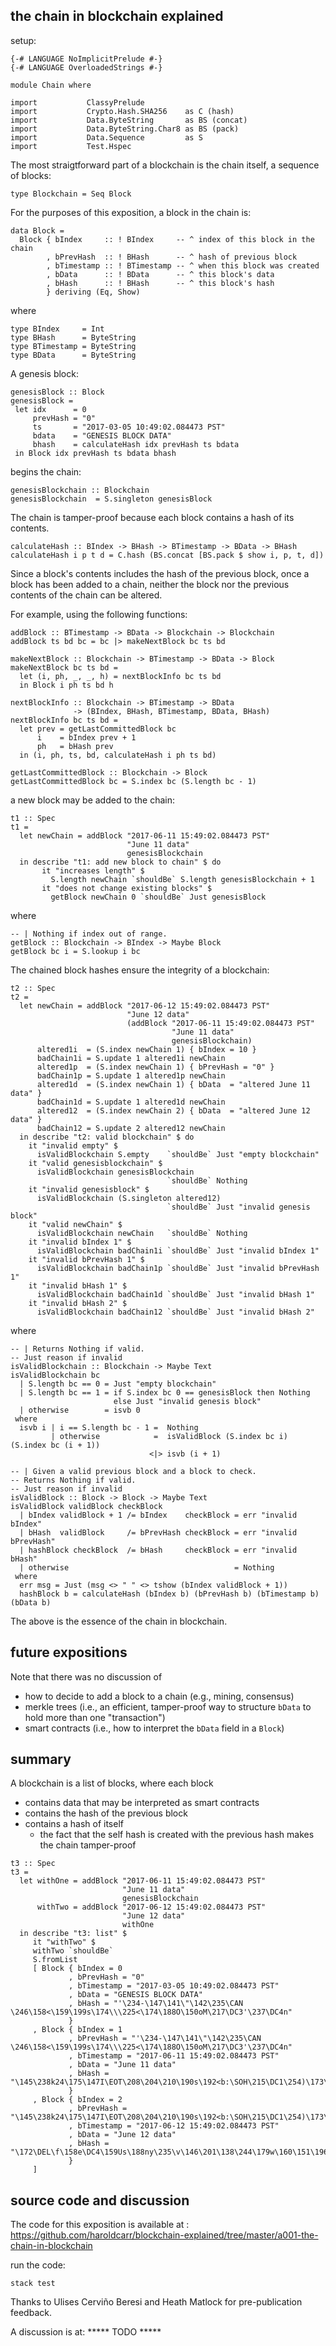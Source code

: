 the chain in blockchain explained
---------------------------------

setup:

``` {.sourceCode .literate .haskell}
{-# LANGUAGE NoImplicitPrelude #-}
{-# LANGUAGE OverloadedStrings #-}

module Chain where

import           ClassyPrelude
import           Crypto.Hash.SHA256    as C (hash)
import           Data.ByteString       as BS (concat)
import           Data.ByteString.Char8 as BS (pack)
import           Data.Sequence         as S
import           Test.Hspec
```

The most straigtforward part of a blockchain is the chain itself, a
sequence of blocks:

``` {.sourceCode .literate .haskell}
type Blockchain = Seq Block
```

For the purposes of this exposition, a block in the chain is:

``` {.sourceCode .literate .haskell}
data Block =
  Block { bIndex     :: ! BIndex     -- ^ index of this block in the chain
        , bPrevHash  :: ! BHash      -- ^ hash of previous block
        , bTimestamp :: ! BTimestamp -- ^ when this block was created
        , bData      :: ! BData      -- ^ this block's data
        , bHash      :: ! BHash      -- ^ this block's hash
        } deriving (Eq, Show)
```

where

``` {.sourceCode .literate .haskell}
type BIndex     = Int
type BHash      = ByteString
type BTimestamp = ByteString
type BData      = ByteString
```

A genesis block:

``` {.sourceCode .literate .haskell}
genesisBlock :: Block
genesisBlock =
 let idx      = 0
     prevHash = "0"
     ts       = "2017-03-05 10:49:02.084473 PST"
     bdata    = "GENESIS BLOCK DATA"
     bhash    = calculateHash idx prevHash ts bdata
 in Block idx prevHash ts bdata bhash
```

begins the chain:

``` {.sourceCode .literate .haskell}
genesisBlockchain :: Blockchain
genesisBlockchain  = S.singleton genesisBlock
```

The chain is tamper-proof because each block contains a hash of its
contents.

``` {.sourceCode .literate .haskell}
calculateHash :: BIndex -> BHash -> BTimestamp -> BData -> BHash
calculateHash i p t d = C.hash (BS.concat [BS.pack $ show i, p, t, d])
```

Since a block's contents includes the hash of the previous block, once a
block has been added to a chain, neither the block nor the previous
contents of the chain can be altered.

For example, using the following functions:

``` {.sourceCode .literate .haskell}
addBlock :: BTimestamp -> BData -> Blockchain -> Blockchain
addBlock ts bd bc = bc |> makeNextBlock bc ts bd

makeNextBlock :: Blockchain -> BTimestamp -> BData -> Block
makeNextBlock bc ts bd =
  let (i, ph, _, _, h) = nextBlockInfo bc ts bd
  in Block i ph ts bd h

nextBlockInfo :: Blockchain -> BTimestamp -> BData
              -> (BIndex, BHash, BTimestamp, BData, BHash)
nextBlockInfo bc ts bd =
  let prev = getLastCommittedBlock bc
      i    = bIndex prev + 1
      ph   = bHash prev
  in (i, ph, ts, bd, calculateHash i ph ts bd)

getLastCommittedBlock :: Blockchain -> Block
getLastCommittedBlock bc = S.index bc (S.length bc - 1)
```

a new block may be added to the chain:

``` {.sourceCode .literate .haskell}
t1 :: Spec
t1 =
  let newChain = addBlock "2017-06-11 15:49:02.084473 PST"
                          "June 11 data"
                          genesisBlockchain
  in describe "t1: add new block to chain" $ do
       it "increases length" $
         S.length newChain `shouldBe` S.length genesisBlockchain + 1
       it "does not change existing blocks" $
         getBlock newChain 0 `shouldBe` Just genesisBlock
```

where

``` {.sourceCode .literate .haskell}
-- | Nothing if index out of range.
getBlock :: Blockchain -> BIndex -> Maybe Block
getBlock bc i = S.lookup i bc
```

The chained block hashes ensure the integrity of a blockchain:

``` {.sourceCode .literate .haskell}
t2 :: Spec
t2 =
  let newChain = addBlock "2017-06-12 15:49:02.084473 PST"
                          "June 12 data"
                          (addBlock "2017-06-11 15:49:02.084473 PST"
                                    "June 11 data"
                                    genesisBlockchain)
      altered1i  = (S.index newChain 1) { bIndex = 10 }
      badChain1i = S.update 1 altered1i newChain
      altered1p  = (S.index newChain 1) { bPrevHash = "0" }
      badChain1p = S.update 1 altered1p newChain
      altered1d  = (S.index newChain 1) { bData  = "altered June 11 data" }
      badChain1d = S.update 1 altered1d newChain
      altered12  = (S.index newChain 2) { bData  = "altered June 12 data" }
      badChain12 = S.update 2 altered12 newChain
  in describe "t2: valid blockchain" $ do
    it "invalid empty" $
      isValidBlockchain S.empty    `shouldBe` Just "empty blockchain"
    it "valid genesisblockchain" $
      isValidBlockchain genesisBlockchain
                                   `shouldBe` Nothing
    it "invalid genesisblock" $
      isValidBlockchain (S.singleton altered12)
                                   `shouldBe` Just "invalid genesis block"
    it "valid newChain" $
      isValidBlockchain newChain   `shouldBe` Nothing
    it "invalid bIndex 1" $
      isValidBlockchain badChain1i `shouldBe` Just "invalid bIndex 1"
    it "invalid bPrevHash 1" $
      isValidBlockchain badChain1p `shouldBe` Just "invalid bPrevHash 1"
    it "invalid bHash 1" $
      isValidBlockchain badChain1d `shouldBe` Just "invalid bHash 1"
    it "invalid bHash 2" $
      isValidBlockchain badChain12 `shouldBe` Just "invalid bHash 2"
```

where

``` {.sourceCode .literate .haskell}
-- | Returns Nothing if valid.
-- Just reason if invalid
isValidBlockchain :: Blockchain -> Maybe Text
isValidBlockchain bc
  | S.length bc == 0 = Just "empty blockchain"
  | S.length bc == 1 = if S.index bc 0 == genesisBlock then Nothing
                       else Just "invalid genesis block"
  | otherwise        = isvb 0
 where
  isvb i | i == S.length bc - 1 =  Nothing
         | otherwise            =  isValidBlock (S.index bc i) (S.index bc (i + 1))
                               <|> isvb (i + 1)

-- | Given a valid previous block and a block to check.
-- Returns Nothing if valid.
-- Just reason if invalid
isValidBlock :: Block -> Block -> Maybe Text
isValidBlock validBlock checkBlock
  | bIndex validBlock + 1 /= bIndex    checkBlock = err "invalid bIndex"
  | bHash  validBlock     /= bPrevHash checkBlock = err "invalid bPrevHash"
  | hashBlock checkBlock  /= bHash     checkBlock = err "invalid bHash"
  | otherwise                                     = Nothing
 where
  err msg = Just (msg <> " " <> tshow (bIndex validBlock + 1))
  hashBlock b = calculateHash (bIndex b) (bPrevHash b) (bTimestamp b) (bData b)
```

The above is the essence of the chain in blockchain.

future expositions
------------------

Note that there was no discussion of

-   how to decide to add a block to a chain (e.g., mining, consensus)
-   merkle trees (i.e., an efficient, tamper-proof way to structure
    `bData` to hold more than one "transaction")
-   smart contracts (i.e., how to interpret the `bData` field in a
    `Block`)

summary
-------

A blockchain is a list of blocks, where each block

-   contains data that may be interpreted as smart contracts
-   contains the hash of the previous block
-   contains a hash of itself
    -   the fact that the self hash is created with the previous hash
        makes the chain tamper-proof

``` {.sourceCode .literate .haskell}
t3 :: Spec
t3 =
  let withOne = addBlock "2017-06-11 15:49:02.084473 PST"
                         "June 11 data"
                         genesisBlockchain
      withTwo = addBlock "2017-06-12 15:49:02.084473 PST"
                         "June 12 data"
                         withOne
  in describe "t3: list" $
     it "withTwo" $
     withTwo `shouldBe`
     S.fromList
     [ Block { bIndex = 0
             , bPrevHash = "0"
             , bTimestamp = "2017-03-05 10:49:02.084473 PST"
             , bData = "GENESIS BLOCK DATA"
             , bHash = "'\234-\147\141\"\142\235\CAN \246\158<\159\199s\174\\\225<\174\188O\150oM\217\DC3'\237\DC4n"
             }
     , Block { bIndex = 1
             , bPrevHash = "'\234-\147\141\"\142\235\CAN \246\158<\159\199s\174\\\225<\174\188O\150oM\217\DC3'\237\DC4n"
             , bTimestamp = "2017-06-11 15:49:02.084473 PST"
             , bData = "June 11 data"
             , bHash = "\145\238k24\175\147I\EOT\208\204\210\190s\192<b:\SOH\215\DC1\254)\173\EOT\186\220\US\SYNf\191\149"
             }
     , Block { bIndex = 2
             , bPrevHash = "\145\238k24\175\147I\EOT\208\204\210\190s\192<b:\SOH\215\DC1\254)\173\EOT\186\220\US\SYNf\191\149"
             , bTimestamp = "2017-06-12 15:49:02.084473 PST"
             , bData = "June 12 data"
             , bHash = "\172\DEL\f\158e\DC4\159Us\188ny\235\v\146\201\138\244\179w\160\151\196;\203\165\232\145\156X\206$"
             }
     ]
```

source code and discussion
--------------------------

The code for this exposition is available at :
https://github.com/haroldcarr/blockchain-explained/tree/master/a001-the-chain-in-blockchain

run the code:

`stack test`

Thanks to Ulises Cerviño Beresi and Heath Matlock for pre-publication
feedback.

A discussion is at: \*\*\*\*\* TODO \*\*\*\*\*

